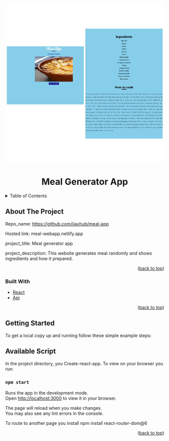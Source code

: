 <div id="top"></div>
<div align="center">
  <a href="">
    <img src='./src/img/meal-generator.png' alt="meal-generator">
  </a>
  <h1>Meal Generator App</h1>
</div>
<!-- TABLE OF CONTENTS -->
<details>
  <summary>Table of Contents</summary>
  <ol>
    <li>
      <a href="#about-the-project">About The Project</a>
      <ul>
          <li><a href="#built-with">Built With</a></li>
          <li><a href="#getting-started">Getting Started</a></li>
          <li><a href="#Available Script">Available Script</a></li>
         </ul>
    </li>      
  </ol>
</details>

## About The Project

<!-- [![Product Name Screen Shot][product-screenshot]](https://example.com) -->

Repo_name: https://github.com/ijayhub/meal-app

Hosted link: meal-webapp.netlify.app

project_title: Meal generator app

project_description: This website generates meal randomly and shows ingredients and how it prepared.

<p align="right">(<a href="#top">back to top</a>)</p>

### Built With

* [React](https://reactjs.org/)
* [Api](https://www.themealdb.com/api.php)
<p align="right">(<a href="#top">back to top</a>)</p>

## Getting Started

To get a local copy up and running follow these simple example steps:
## Available Script

In the project directory, you  Create-react-app.
To view on your browser you run:

 ### `npm start`

Runs the app in the development mode.\
Open [http://localhost:3000](http://localhost:3000) to view it in your browser.

The page will reload when you make changes.\
You may also see any lint errors in the console.

To route to another page you install npm install react-router-dom@6

<p align="right">(<a href="#top">back to top</a>)</p>
